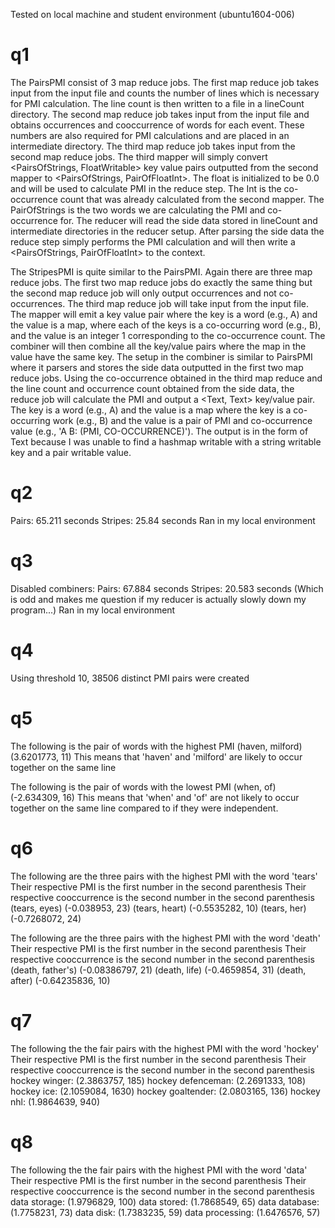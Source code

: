 Tested on local machine and student environment (ubuntu1604-006)

# q1
The PairsPMI consist of 3 map reduce jobs. The first map reduce job takes input from the input
file and counts the number of lines which is necessary for PMI calculation. The line count is then written to a file
in a lineCount directory. The second map reduce job takes input from the input file and
obtains occurrences and cooccurrence of words for each event.
These numbers are also required for PMI calculations and are placed in an
intermediate directory. The third map reduce job takes input from the second map reduce jobs.
The third mapper will simply convert <PairsOfStrings, FloatWritable> key value pairs outputted from the second mapper to
<PairsOfStrings, PairOfFloatInt>. The float is initialized to be 0.0 and will be used to calculate
PMI in the reduce step. The Int is the co-occurrence count that was already calculated from
the second mapper. The PairOfStrings is the two words we are calculating the PMI and co-occurrence
for. The reducer will read the side data stored in lineCount and intermediate directories
in the reducer setup. After parsing the side data the reduce step simply performs the PMI calculation and will then write a
<PairsOfStrings, PairOfFloatInt> to the context.

The StripesPMI is quite similar to the PairsPMI. Again there are three map reduce jobs. The first two map reduce jobs
do exactly the same thing but the second map reduce job will only output occurrences and not co-occurrences.
The third map reduce job will take input from the input file. The mapper will emit a key value
pair where the key is a word (e.g., A) and the value is a map, where each of the keys is a
co-occurring word (e.g., B), and the value is an integer 1 corresponding to the co-occurrence
count. The combiner will then combine all the key/value pairs where the map in the value have
the same key. The setup in the combiner is similar to PairsPMI where it parsers and stores the
side data outputted in the first two map reduce jobs. Using the co-occurrence obtained in the
third map reduce and the line count and occurrence count obtained from the side data, the reduce
job will calculate the PMI and output a <Text, Text> key/value pair. The key is a word (e.g., A)
and the value is a map where the key is a co-occurring work (e.g., B) and the value is a pair
of PMI and co-occurrence value (e.g., 'A	B: (PMI, CO-OCCURRENCE)'). The output is in the form
of Text because I was unable to find a hashmap writable with a string writable key and a pair
writable value.

# q2
Pairs: 65.211 seconds
Stripes: 25.84 seconds
Ran in my local environment

# q3
Disabled combiners:
Pairs: 67.884 seconds
Stripes: 20.583 seconds (Which is odd and makes me question if my reducer is actually slowly down my program...)
Ran in my local environment

# q4
Using threshold 10, 38506 distinct PMI pairs were created

# q5
The following is the pair of words with the highest PMI
(haven, milford)	(3.6201773, 11)
This means that 'haven' and 'milford' are likely to occur together on the same line

The following is the pair of words with the lowest PMI
(when, of)	(-2.634309, 16)
This means that 'when' and 'of' are not likely to occur together on the same line
compared to if they were independent.

# q6
The following are the three pairs with the highest PMI with the word 'tears'
Their respective PMI is the first number in the second parenthesis
Their respective cooccurrence is the second number in the second parenthesis
(tears, eyes)	(-0.038953, 23)
(tears, heart)	(-0.5535282, 10)
(tears, her)	(-0.7268072, 24)

The following are the three pairs with the highest PMI with the word 'death'
Their respective PMI is the first number in the second parenthesis
Their respective cooccurrence is the second number in the second parenthesis
(death, father's)	(-0.08386797, 21)
(death, life)	(-0.4659854, 31)
(death, after)	(-0.64235836, 10)

# q7
The following the the fair pairs with the highest PMI with the word 'hockey'
Their respective PMI is the first number in the second parenthesis
Their respective cooccurrence is the second number in the second parenthesis
hockey	winger: (2.3863757, 185)
hockey	defenceman: (2.2691333, 108)
hockey	ice: (2.1059084, 1630)
hockey	goaltender: (2.0803165, 136)
hockey	nhl: (1.9864639, 940)

# q8
The following the the fair pairs with the highest PMI with the word 'data'
Their respective PMI is the first number in the second parenthesis
Their respective cooccurrence is the second number in the second parenthesis
data	storage: (1.9796829, 100)
data	stored: (1.7868549, 65)
data	database: (1.7758231, 73)
data	disk: (1.7383235, 59)
data	processing: (1.6476576, 57)
